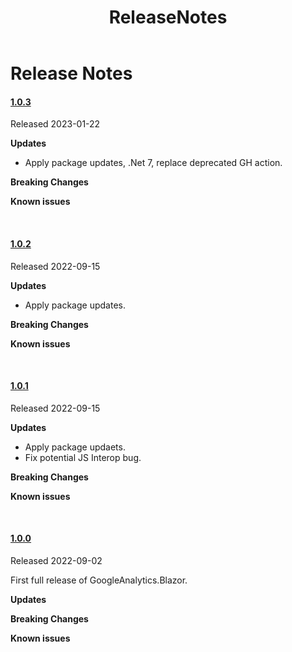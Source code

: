 ﻿---
uid: A.ReleaseNotes
title: ReleaseNotes
---
# Release Notes

#### [1.0.3](https://github.com/Material-Blazor/GoogleAnalytics.Blazor/tree/1.0.3)

Released 2023-01-22

**Updates**

- Apply package updates, .Net 7, replace deprecated GH action.

**Breaking Changes**

**Known issues**

<br />

#### [1.0.2](https://github.com/Material-Blazor/GoogleAnalytics.Blazor/tree/1.0.2)

Released 2022-09-15

**Updates**

- Apply package updates.

**Breaking Changes**

**Known issues**

<br />

#### [1.0.1](https://github.com/Material-Blazor/GoogleAnalytics.Blazor/tree/1.0.1)

Released 2022-09-15

**Updates**

- Apply package updaets.
- Fix potential JS Interop bug.

**Breaking Changes**

**Known issues**

<br />

#### [1.0.0](https://github.com/Material-Blazor/GoogleAnalytics.Blazor/tree/1.0.0)

Released 2022-09-02

First full release of GoogleAnalytics.Blazor.

**Updates**

**Breaking Changes**

**Known issues**
